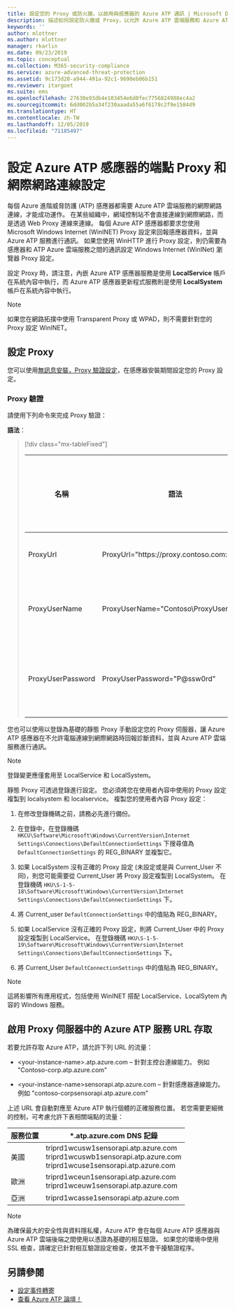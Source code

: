 ```yaml
---
title: 設定您的 Proxy 或防火牆，以啟用與感應器的 Azure ATP 通訊 | Microsoft Docs
description: 描述如何設定防火牆或 Proxy，以允許 Azure ATP 雲端服務和 Azure ATP 感應器之間的通訊
keywords: ''
author: mlottner
ms.author: mlottner
manager: rkarlin
ms.date: 09/23/2019
ms.topic: conceptual
ms.collection: M365-security-compliance
ms.service: azure-advanced-threat-protection
ms.assetid: 9c173d28-a944-491a-92c1-9690eb06b151
ms.reviewer: itargoet
ms.suite: ems
ms.openlocfilehash: 27630e93db4e103454e6d0fec7756824988ec4a2
ms.sourcegitcommit: 6dd002b5a34f230aaada55a6f6178c2f9e1584d9
ms.translationtype: HT
ms.contentlocale: zh-TW
ms.lasthandoff: 12/05/2019
ms.locfileid: "71185497"
---
```

# <a name="configure-endpoint-proxy-and-internet-connectivity-settings-for-your-azure-atp-sensor"></a>設定 Azure ATP 感應器的端點 Proxy 和網際網路連線設定

每個 Azure 進階威脅防護 (ATP) 感應器都需要 Azure ATP 雲端服務的網際網路連線，才能成功運作。 在某些組織中，網域控制站不會直接連線到網際網路，而是透過 Web Proxy 連線來連線。 每個 Azure ATP 感應器都要求您使用 Microsoft Windows Internet (WinINET) Proxy 設定來回報感應器資料，並與 Azure ATP 服務進行通訊。 如果您使用 WinHTTP 進行 Proxy 設定，則仍需要為感應器和 ATP Azure 雲端服務之間的通訊設定 Windows Internet (WinINet) 瀏覽器 Proxy 設定。

設定 Proxy 時，請注意，內嵌 Azure ATP 感應器服務是使用 **LocalService** 帳戶在系統內容中執行，而 Azure ATP 感應器更新程式服務則是使用 **LocalSystem** 帳戶在系統內容中執行。 

> [!NOTE]
> 如果您在網路拓撲中使用 Transparent Proxy 或 WPAD，則不需要針對您的 Proxy 設定 WinINET。

## <a name="configure-the-proxy"></a>設定 Proxy 

您可以使用[無訊息安裝，Proxy 驗證設定](https://docs.microsoft.com/azure-advanced-threat-protection/atp-silent-installation#proxy-authentication)，在感應器安裝期間設定您的 Proxy 設定。

### <a name="proxy-authentication"></a>Proxy 驗證

請使用下列命令來完成 Proxy 驗證：

**語法**：


> [!div class="mx-tableFixed"]
> 
> |名稱|語法|對無訊息安裝而言是否為必要？|說明|
> |-------------|----------|---------|---------|
> |ProxyUrl|ProxyUrl="https\://proxy.contoso.com:8080"|否|指定 Azure ATP 感應器的 ProxyUrl 和連接埠號碼。|
> |ProxyUserName|ProxyUserName="Contoso\ProxyUser"|否|如果您的 Proxy 服務需要驗證，請以 DOMAIN\user 格式提供使用者名稱。|
> |ProxyUserPassword|ProxyUserPassword="P@ssw0rd"|否|指定 Proxy 使用者名稱的密碼。 \* 認證會經過加密，並由 Azure ATP 感應器儲存在本機。|

您也可以使用以登錄為基礎的靜態 Proxy 手動設定您的 Proxy 伺服器，讓 Azure ATP 感應器在不允許電腦連線到網際網路時回報診斷資料，並與 Azure ATP 雲端服務進行通訊。

> [!NOTE]
> 登錄變更應僅套用至 LocalService 和 LocalSystem。

靜態 Proxy 可透過登錄進行設定。 您必須將您在使用者內容中使用的 Proxy 設定複製到 localsystem 和 localservice。 複製您的使用者內容 Proxy 設定：

1.   在修改登錄機碼之前，請務必先進行備份。

2. 在登錄中，在登錄機碼 `HKCU\Software\Microsoft\Windows\CurrentVersion\Internet Settings\Connections\DefaultConnectionSettings` 下搜尋值為 `DefaultConnectionSettings` 的 REG_BINARY 並複製它。
 
2.  如果 LocalSystem 沒有正確的 Proxy 設定 (未設定或是與 Current_User 不同)，則您可能需要從 Current_User 將 Proxy 設定複製到 LocalSystem。 在登錄機碼 `HKU\S-1-5-18\Software\Microsoft\Windows\CurrentVersion\Internet Settings\Connections\DefaultConnectionSettings` 下。

3.  將 Current_user `DefaultConnectionSettings` 中的值貼為 REG_BINARY。

4.  如果 LocalService 沒有正確的 Proxy 設定，則將 Current_User 中的 Proxy 設定複製到 LocalService。 在登錄機碼 `HKU\S-1-5-19\Software\Microsoft\Windows\CurrentVersion\Internet Settings\Connections\DefaultConnectionSettings` 下。

5.  將 Current_User `DefaultConnectionSettings` 中的值貼為 REG_BINARY。

> [!NOTE]
> 這將影響所有應用程式，包括使用 WinINET 搭配 LocalService、LocalSytem 內容的 Windows 服務。


## <a name="enable-access-to-azure-atp-service-urls-in-the-proxy-server"></a>啟用 Proxy 伺服器中的 Azure ATP 服務 URL 存取

若要允許存取 Azure ATP，請允許下列 URL 的流量：

- \<your-instance-name>.atp.azure.com – 針對主控台連線能力。 例如 "Contoso-corp.atp.azure.com"

- \<your-instance-name>sensorapi.atp.azure.com – 針對感應器連線能力。 例如 "contoso-corpsensorapi.atp.azure.com"

上述 URL 會自動對應至 Azure ATP 執行個體的正確服務位置。 若您需要更細微的控制，可考慮允許下表相關端點的流量：

|服務位置|*.atp.azure.com DNS 記錄|
|----|----|
|美國 |triprd1wcusw1sensorapi.atp.azure.com<br>triprd1wcuswb1sensorapi.atp.azure.com<br>triprd1wcuse1sensorapi.atp.azure.com|
|歐洲|triprd1wceun1sensorapi.atp.azure.com<br>triprd1wceuw1sensorapi.atp.azure.com|
|亞洲|triprd1wcasse1sensorapi.atp.azure.com|

 
> [!NOTE]
> 為確保最大的安全性與資料隱私權，Azure ATP 會在每個 Azure ATP 感應器與 Azure ATP 雲端後端之間使用以憑證為基礎的相互驗證。 如果您的環境中使用 SSL 檢查，請確定已針對相互驗證設定檢查，使其不會干擾驗證程序。



## <a name="see-also"></a>另請參閱
- [設定事件轉寄](configure-event-forwarding.md)
- [查看 Azure ATP 論壇！](https://aka.ms/azureatpcommunity)
